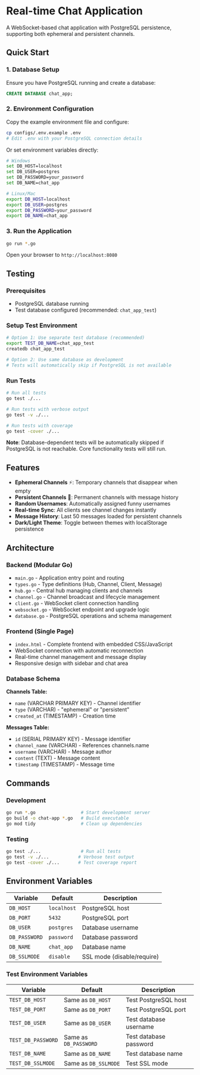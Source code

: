 # Real-time Chat Application

A WebSocket-based chat application with PostgreSQL persistence, supporting both ephemeral and persistent channels.

## Quick Start

### 1. Database Setup
Ensure you have PostgreSQL running and create a database:
```sql
CREATE DATABASE chat_app;
```

### 2. Environment Configuration
Copy the example environment file and configure:
```bash
cp configs/.env.example .env
# Edit .env with your PostgreSQL connection details
```

Or set environment variables directly:
```bash
# Windows
set DB_HOST=localhost
set DB_USER=postgres
set DB_PASSWORD=your_password
set DB_NAME=chat_app

# Linux/Mac
export DB_HOST=localhost
export DB_USER=postgres
export DB_PASSWORD=your_password
export DB_NAME=chat_app
```

### 3. Run the Application
```bash
go run *.go
```

Open your browser to `http://localhost:8080`

## Testing

### Prerequisites
- PostgreSQL database running
- Test database configured (recommended: `chat_app_test`)

### Setup Test Environment
```bash
# Option 1: Use separate test database (recommended)
export TEST_DB_NAME=chat_app_test
createdb chat_app_test

# Option 2: Use same database as development
# Tests will automatically skip if PostgreSQL is not available
```

### Run Tests
```bash
# Run all tests
go test ./...

# Run tests with verbose output
go test -v ./...

# Run tests with coverage
go test -cover ./...
```

**Note**: Database-dependent tests will be automatically skipped if PostgreSQL is not reachable. Core functionality tests will still run.

## Features

- **Ephemeral Channels** ⚡: Temporary channels that disappear when empty
- **Persistent Channels** 💾: Permanent channels with message history
- **Random Usernames**: Automatically assigned funny usernames
- **Real-time Sync**: All clients see channel changes instantly
- **Message History**: Last 50 messages loaded for persistent channels
- **Dark/Light Theme**: Toggle between themes with localStorage persistence

## Architecture

### Backend (Modular Go)
- `main.go` - Application entry point and routing
- `types.go` - Type definitions (Hub, Channel, Client, Message)
- `hub.go` - Central hub managing clients and channels
- `channel.go` - Channel broadcast and lifecycle management
- `client.go` - WebSocket client connection handling
- `websocket.go` - WebSocket endpoint and upgrade logic
- `database.go` - PostgreSQL operations and schema management

### Frontend (Single Page)
- `index.html` - Complete frontend with embedded CSS/JavaScript
- WebSocket connection with automatic reconnection
- Real-time channel management and message display
- Responsive design with sidebar and chat area

### Database Schema
**Channels Table:**
- `name` (VARCHAR PRIMARY KEY) - Channel identifier
- `type` (VARCHAR) - "ephemeral" or "persistent"
- `created_at` (TIMESTAMP) - Creation time

**Messages Table:**
- `id` (SERIAL PRIMARY KEY) - Message identifier
- `channel_name` (VARCHAR) - References channels.name
- `username` (VARCHAR) - Message author
- `content` (TEXT) - Message content
- `timestamp` (TIMESTAMP) - Message time

## Commands

### Development
```bash
go run *.go                 # Start development server
go build -o chat-app *.go   # Build executable
go mod tidy                 # Clean up dependencies
```

### Testing
```bash
go test ./...               # Run all tests
go test -v ./...           # Verbose test output
go test -cover ./...       # Test coverage report
```

## Environment Variables

| Variable | Default | Description |
|----------|---------|-------------|
| `DB_HOST` | `localhost` | PostgreSQL host |
| `DB_PORT` | `5432` | PostgreSQL port |
| `DB_USER` | `postgres` | Database username |
| `DB_PASSWORD` | `password` | Database password |
| `DB_NAME` | `chat_app` | Database name |
| `DB_SSLMODE` | `disable` | SSL mode (disable/require) |

### Test Environment Variables
| Variable | Default | Description |
|----------|---------|-------------|
| `TEST_DB_HOST` | Same as `DB_HOST` | Test PostgreSQL host |
| `TEST_DB_PORT` | Same as `DB_PORT` | Test PostgreSQL port |
| `TEST_DB_USER` | Same as `DB_USER` | Test database username |
| `TEST_DB_PASSWORD` | Same as `DB_PASSWORD` | Test database password |
| `TEST_DB_NAME` | Same as `DB_NAME` | Test database name |
| `TEST_DB_SSLMODE` | Same as `DB_SSLMODE` | Test SSL mode |
